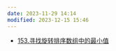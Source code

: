 ```yaml
---
date: 2023-11-29 14:14
modified: 2023-12-15 15:46
---
```

- [153.寻找旋转排序数组中的最小值](https://leetcode.cn/problems/find-minimum-in-rotated-sorted-array/)
